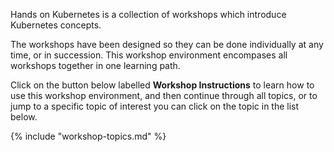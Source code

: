 Hands on Kubernetes is a collection of workshops which introduce Kubernetes concepts.

The workshops have been designed so they can be done individually at any time, or in succession. This workshop environment encompases all workshops together in one learning path.

Click on the button below labelled **Workshop Instructions** to learn how to use this workshop environment, and then continue through all topics, or to jump to a specific topic of interest you can click on the topic in the list below.

{% include "workshop-topics.md" %}

